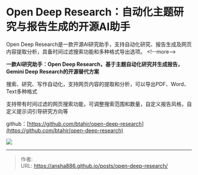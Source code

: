 # Open Deep Research：自动化主题研究与报告生成的开源AI助手

Open Deep Research是一款开源AI研究助手，支持自动化研究、报告生成及网页内容提取分析，具备时间过滤搜索功能和多种格式导出选项。
&lt;!--more--&gt;

**一款AI研究助手：Open Deep Research，基于主题自动化研究并生成报告，Gemini Deep Research的开源替代方案**

搜索、研究、写作自动化，支持网页内容的提取和分析，可以导出PDF、Word、Text多种格式

支持带有时间过滤的网页搜索功能，可调整搜索范围和数量，自定义报告风格，自定义提示词引导研究方向等

github：[https://github.com/btahir/open-deep-research](https://github.com/btahir/open-deep-research)

![](https://raw.githubusercontent.com/ansha886/blog-images/master/Open%20Deep%20Research.gif)

---

> 作者:   
> URL: https://ansha886.github.io/posts/open-deep-research/  

